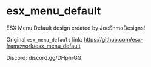 # esx_menu_default
ESX Menu Default design created by JoeShmoDesigns!


Original ```esx_menu_default``` link: https://github.com/esx-framework/esx_menu_default


Discord: discord.gg/DHphrGG
